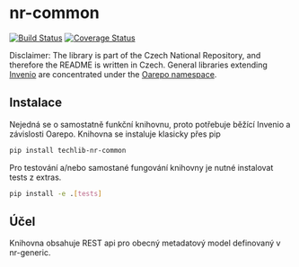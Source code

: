 # nr-common

[![Build Status](https://travis-ci.org/Narodni-repozitar/nr-common.svg?branch=master)](https://travis-ci.org/Narodni-repozitar/nr-common)
[![Coverage Status](https://coveralls.io/repos/github/Narodni-repozitar/nr-common/badge.svg)](https://coveralls.io/github/Narodni-repozitar/nr-common)

Disclaimer: The library is part of the Czech National Repository, and therefore the README is written in Czech.
General libraries extending [Invenio](https://github.com/inveniosoftware) are concentrated under the [Oarepo
 namespace](https://github.com/oarepo).
 
 ## Instalace
 
 Nejedná se o samostatně funkční knihovnu, proto potřebuje běžící Invenio a závislosti Oarepo.
 Knihovna se instaluje klasicky přes pip
 
```bash
pip install techlib-nr-common
```

Pro testování a/nebo samostané fungování knihovny je nutné instalovat tests z extras.

```bash
pip install -e .[tests]
```

## Účel

Knihovna obsahuje REST api pro obecný metadatový model definovaný v nr-generic.